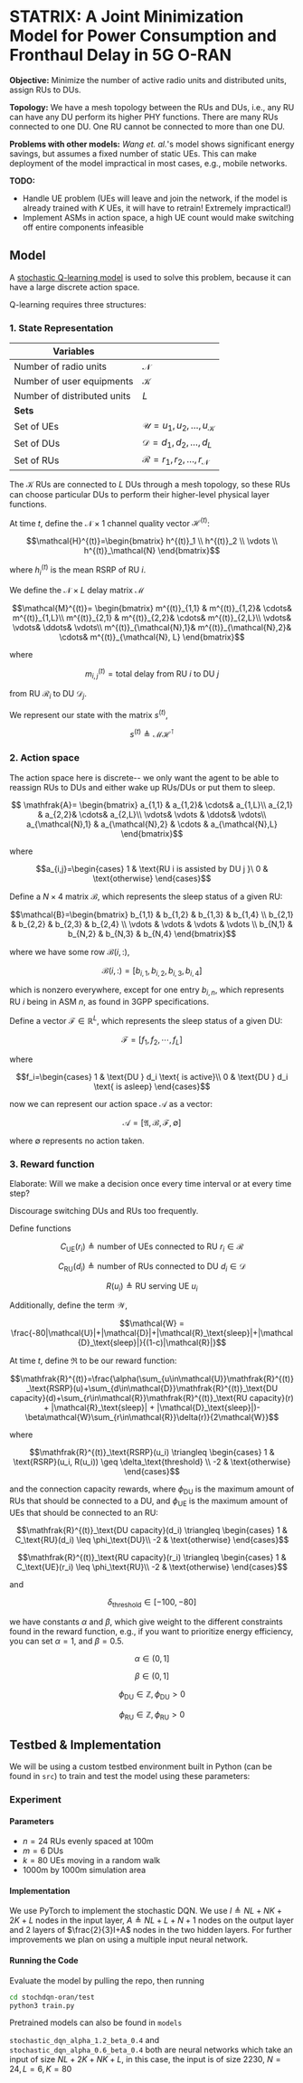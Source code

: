 # STATRIX: A Joint Minimization Model for Power Consumption and Fronthaul Delay in 5G O-RAN

**Objective:** Minimize the number of active radio units and distributed units, assign RUs to DUs.

**Topology:** We have a mesh topology between the RUs and DUs, i.e., any RU can have any DU perform its higher PHY functions. There are many RUs connected to one DU. One RU cannot be connected to more than one DU.

**Problems with other models:** *Wang et. al.*'s model shows significant energy savings, but assumes a fixed number of static UEs. This can make deployment of the model impractical in most cases, e.g., mobile networks. 

**TODO:** 
- Handle UE problem (UEs will leave and join the network, if the model is already trained with $K$ UEs, it will have to retrain! Extremely impractical!)
- Implement ASMs in action space, a high UE count would make switching off entire components infeasible

## Model
A [stochastic Q-learning model](https://arxiv.org/abs/2405.10310) is used to solve this problem, because it can have a large discrete action space.

Q-learning requires three structures:
### 1. State Representation

| Variables                    |                                                              |
| ---------------------------- | ------------------------------------------------------------ |
| Number of radio units        | $\mathcal{N}$                                                |
| Number of user equipments    | $\mathcal{K}$                                                |
| Number of distributed units  | $L$                                                          |
| **Sets**                     |                                                              |
| Set of UEs                   | $\mathcal{U}=u_1, u_2, \dots, u_{\mathcal{K}}$               |
| Set of DUs                   | $\mathcal{D} = d_1,d_2,\dots,d_{L}$                          |
| Set of RUs                   | $\mathcal{R}=r_1,r_2,\dots,r_{\mathcal{N}}$                  |

The $\mathcal{K}$ RUs are connected to $L$ DUs through a mesh topology, so these RUs can choose particular DUs to perform their higher-level physical layer functions.

At time $t$, define the $\mathcal{N}\times 1$ channel quality vector $\mathcal{H}^{(t)}$:

```math
\mathcal{H}^{(t)}=\begin{bmatrix}
h^{(t)}_1 \\
h^{(t)}_2 \\
\vdots \\
h^{(t)}_\mathcal{N}
\end{bmatrix}
```
where $h^{(t)}_{i}$ is the mean RSRP of RU $i$.

We define the $\mathcal{N} \times L$ delay matrix $\mathcal{M}$
```math
\mathcal{M}^{(t)}=
\begin{bmatrix}
m^{(t)}_{1,1} &  m^{(t)}_{1,2}&  \cdots&  m^{(t)}_{1,L}\\
m^{(t)}_{2,1} &  m^{(t)}_{2,2}&  \cdots&  m^{(t)}_{2,L}\\
 \vdots&  \vdots&  \ddots&  \vdots\\
 m^{(t)}_{\mathcal{N},1}&  m^{(t)}_{\mathcal{N},2}&  \cdots& m^{(t)}_{\mathcal{N}, L}
\end{bmatrix}
```
where 

```math
m^{(t)}_{i,j}=\text{total delay from RU } i \text{ to DU }j
```
from RU $\mathcal{R}_i$ to DU $\mathcal{D}_j$.

We represent our state with the matrix $s^{(t)}$,

```math
s^{(t)}\triangleq \mathcal{M}\mathcal{H}^\intercal
```
### 2. Action space
The action space here is discrete-- we only want the agent to be able to reassign RUs to DUs and either wake up RUs/DUs or put them to sleep.
```math
 \mathfrak{A}= 
 \begin{bmatrix} 
 a_{1,1} & a_{1,2}& \cdots& a_{1,L}\\ a_{2,1} & a_{2,2}& \cdots& a_{2,L}\\ \vdots& \vdots & \ddots& \vdots\\ a_{\mathcal{N},1} & a_{\mathcal{N},2} & \cdots & a_{\mathcal{N},L} 
 \end{bmatrix}
```
 where 
 ```math
 a_{i,j}=\begin{cases} 1 & \text{RU i is assisted by DU j }\ 0 & \text{otherwise} \end{cases}
 ```

Define a $N\times4$ matrix $\mathcal{B}$, which represents the sleep status of a given RU:

```math
\mathcal{B}=\begin{bmatrix}
b_{1,1} & b_{1,2} & b_{1,3} & b_{1,4} \\
b_{2,1} & b_{2,2} & b_{2,3} & b_{2,4} \\
\vdots  & \vdots & \vdots & \vdots \\
b_{N,1} & b_{N,2} & b_{N,3} & b_{N,4}
\end{bmatrix}
```

where we have some row $\mathcal{B}(i,:)$,

```math
\mathcal{B}(i,:)=[b_{i,1}, b_{i,2}, b_{i,3}, b_{i,4}]
```

which is nonzero everywhere, except for one entry $b_{i,n}$, which represents RU $i$ being in ASM $n$, as found in 3GPP specifications.

Define a vector $\mathcal{F} \in \mathbb{R}^{L}$, which represents the sleep status of a given DU:
```math
\mathcal{F}=[f_1,f_2,\cdots,f_L]
```

where
```math
f_i=\begin{cases}
1 & \text{DU } d_i \text{ is active}\\
0 & \text{DU } d_i \text{ is asleep}
\end{cases}
```
now we can represent our action space $\mathcal{A}$ as a vector:

```math
\mathcal{A}=[\mathfrak{A},\mathcal{B},\mathcal{F}, \emptyset]
```

where $\emptyset$ represents no action taken.

### 3. Reward function
Elaborate: Will we make a decision once every time interval or at every time step?

Discourage switching DUs and RUs too frequently.

Define functions
```math
C_\text{UE}(r_i) \triangleq \text{number of UEs connected to RU } r_i \in \mathcal{R}

```

```math
C_\text{RU}(d_i) \triangleq \text{number of RUs connected to DU } d_i \in \mathcal{D}
```

```math
R(u_i) \triangleq \text{RU serving UE }u_i
```

Additionally, define the term $\mathcal{W}$,
```math
\mathcal{W} = \frac{-80|\mathcal{U}|+|\mathcal{D}|+|\mathcal{R}_\text{sleep}|+|\mathcal{D}_\text{sleep}|}{(1-c)|\mathcal{R}|}
```


At time $t$, define $\mathfrak{R}$ to be our reward function:
```math
\mathfrak{R}^{(t)}=\frac{\alpha(\sum_{u\in\mathcal{U}}\mathfrak{R}^{(t)}_\text{RSRP}(u)+\sum_{d\in\mathcal{D}}\mathfrak{R}^{(t)}_\text{DU capacity}(d)+\sum_{r\in\mathcal{R}}\mathfrak{R}^{(t)}_\text{RU capacity}(r) + |\mathcal{R}_\text{sleep}| + |\mathcal{D}_\text{sleep}|)-\beta\mathcal{W}\sum_{r\in\mathcal{R}}\delta(r)}{2\mathcal{W}}
```
where
```math
\mathfrak{R}^{(t)}_\text{RSRP}(u_i) \triangleq \begin{cases}
1 & \text{RSRP}(u_i, R(u_i)) \geq \delta_\text{threshold}   \\
-2 & \text{otherwise}
\end{cases}
```
and the connection capacity rewards, where $\phi_\text{DU}$ is the maximum amount of RUs that should be connected to a DU, and $\phi_\text{UE}$ is the maximum amount of UEs that should be connected to an RU:
```math
\mathfrak{R}^{(t)}_\text{DU capacity}(d_i) \triangleq \begin{cases}
1 & C_\text{RU}(d_i) \leq \phi_\text{DU}\\
-2 & \text{otherwise}
\end{cases}
```
```math
\mathfrak{R}^{(t)}_\text{RU capacity}(r_i) \triangleq \begin{cases}
1 & C_\text{UE}(r_i) \leq \phi_\text{RU}\\
-2 & \text{otherwise}
\end{cases}
```
and
```math
\delta_\text{threshold} \in [-100, -80]
```
we have constants $\alpha$ and $\beta$, which give weight to the different constraints found in the reward function, e.g., if you want to prioritize energy efficiency, you can set $\alpha=1$, and $\beta=0.5$.
```math
\alpha \in (0,1]
```
```math
\beta \in (0,1]
```
```math
\phi_\text{DU} \in \mathbb{Z}, \phi_\text{DU} > 0
```
```math
\phi_\text{RU} \in \mathbb{Z}, \phi_\text{RU} > 0
```

## Testbed & Implementation
We will be using a custom testbed environment built in Python (can be found in `src`) to train and test the model using these parameters:

### Experiment
#### Parameters
- $n=24$ RUs evenly spaced at 100m
- $m=6$ DUs
- $k=80$ UEs moving in a random walk
- 1000m by 1000m simulation area

#### Implementation
We use PyTorch to implement the stochastic DQN. We use $I \triangleq NL + NK + 2K + L$ nodes in the input layer, $A \triangleq NL+L+N+1$ nodes on the output layer and 2 layers of $\frac{2}{3}I+A$ nodes in the two hidden layers. For further improvements we plan on using a multiple input neural network.

#### Running the Code
Evaluate the model by pulling the repo, then running

```bash
cd stochdqn-oran/test
python3 train.py
```

Pretrained models can also be found in `models`

`stochastic_dqn_alpha_1.2_beta_0.4` and `stochastic_dqn_alpha_0.6_beta_0.4` both are neural networks which take an input of size $NL+2K+NK+L$, in this case, the input is of size 2230, $N=24,L=6,K=80$ 

